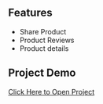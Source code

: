 ## Features

- Share Product
- Product Reviews
- Product details

## Project Demo

[Click Here to Open Project](https://aara-assignment-2.vercel.app/)
